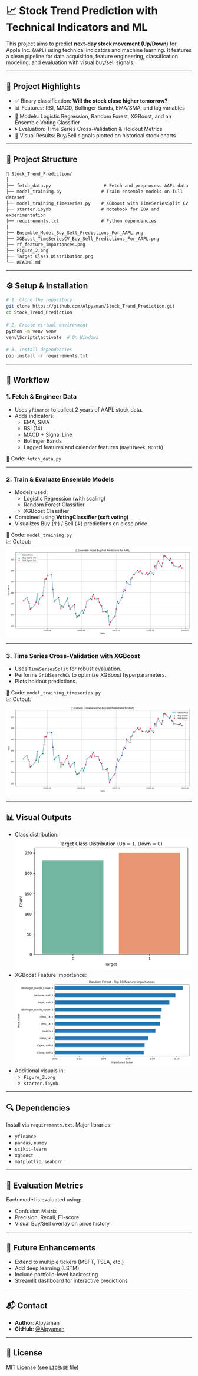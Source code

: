 # 📈 Stock Trend Prediction with Technical Indicators and ML

This project aims to predict **next-day stock movement (Up/Down)** for Apple Inc. (`AAPL`) using technical indicators and machine learning. It features a clean pipeline for data acquisition, feature engineering, classification modeling, and evaluation with visual buy/sell signals.

---

## 🧠 Project Highlights

- ✅ Binary classification: **Will the stock close higher tomorrow?**
- 📊 Features: RSI, MACD, Bollinger Bands, EMA/SMA, and lag variables
- 🤖 Models: Logistic Regression, Random Forest, XGBoost, and an Ensemble Voting Classifier
- 🌀 Evaluation: Time Series Cross-Validation & Holdout Metrics
- 🧪 Visual Results: Buy/Sell signals plotted on historical stock charts

---

## 📂 Project Structure

```
📁 Stock_Trend_Prediction/
│
├── fetch_data.py                    # Fetch and preprocess AAPL data
├── model_training.py               # Train ensemble models on full dataset
├── model_training_timeseries.py    # XGBoost with TimeSeriesSplit CV
├── starter.ipynb                   # Notebook for EDA and experimentation
├── requirements.txt                # Python dependencies
│
├── Ensemble_Model_Buy_Sell_Predictions_For_AAPL.png
├── XGBoost_TimeSeriesCV_Buy_Sell_Predictions_For_AAPL.png
├── rf_feature_importances.png
├── Figure_2.png
├── Target Class Distribution.png
└── README.md
```

---

## ⚙️ Setup & Installation

```bash
# 1. Clone the repository
git clone https://github.com/Alpyaman/Stock_Trend_Prediction.git
cd Stock_Trend_Prediction

# 2. Create virtual environment
python -m venv venv
venv\Scripts\activate  # On Windows

# 3. Install dependencies
pip install -r requirements.txt
```

---

## 🔁 Workflow

### 1. Fetch & Engineer Data
- Uses `yfinance` to collect 2 years of AAPL stock data.
- Adds indicators:
  - EMA, SMA
  - RSI (14)
  - MACD + Signal Line
  - Bollinger Bands
  - Lagged features and calendar features (`DayOfWeek`, `Month`)

📄 Code: `fetch_data.py`

---

### 2. Train & Evaluate Ensemble Models

- Models used:
  - Logistic Regression (with scaling)
  - Random Forest Classifier
  - XGBoost Classifier
- Combined using **VotingClassifier (soft voting)**
- Visualizes Buy (↑) / Sell (↓) predictions on close price

📄 Code: `model_training.py`  
📈 Output:
![Ensemble](Ensemble_Model_Buy_Sell_Predictions_For_AAPL.png)

---

### 3. Time Series Cross-Validation with XGBoost

- Uses `TimeSeriesSplit` for robust evaluation.
- Performs `GridSearchCV` to optimize XGBoost hyperparameters.
- Plots holdout predictions.

📄 Code: `model_training_timeseries.py`  
📈 Output:
![XGBoost](XGBoost_TimeSeriesCV_Buy_Sell_Predictions_For_AAPL.png)

---

## 📊 Visual Outputs

- Class distribution:
  ![Distribution](Target%20Class%20Distribution.png)
- XGBoost Feature Importance:
  ![Feature Importance](rf_feature_importances.png)
- Additional visuals in:
  - `Figure_2.png`
  - `starter.ipynb`

---

## 🔍 Dependencies

Install via `requirements.txt`. Major libraries:

- `yfinance`
- `pandas`, `numpy`
- `scikit-learn`
- `xgboost`
- `matplotlib`, `seaborn`

---

## 🧪 Evaluation Metrics

Each model is evaluated using:

- Confusion Matrix
- Precision, Recall, F1-score
- Visual Buy/Sell overlay on price history

---

## 📌 Future Enhancements

- Extend to multiple tickers (MSFT, TSLA, etc.)
- Add deep learning (LSTM)
- Include portfolio-level backtesting
- Streamlit dashboard for interactive predictions

---

## 📬 Contact

- **Author**: Alpyaman  
- **GitHub**: [@Alpyaman](https://github.com/Alpyaman)

---

## 📝 License

MIT License (see `LICENSE` file)
